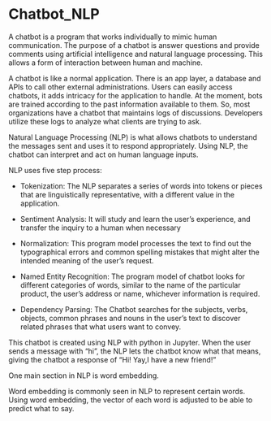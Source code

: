 # Chatbot_NLP


A chatbot is a program that works individually to mimic human communication. The purpose of a chatbot is answer questions and provide comments using artificial intelligence and natural language processing. This allows a form of interaction between human and machine. 

A chatbot is like a normal application. There is an app layer, a database and APIs to call other external administrations. Users can easily access chatbots, it adds intricacy for the application to handle. At the moment, bots are trained according to the past information available to them. 
So, most organizations have a chatbot that maintains logs of discussions. Developers utilize these logs to analyze what clients are trying to ask. 

Natural Language Processing (NLP) is what allows chatbots to understand the messages sent and uses it to respond appropriately. Using NLP,  the chatbot can interpret and act on human language inputs.  


NLP uses five step process:

- Tokenization: The NLP separates a series of words into tokens or pieces that are linguistically representative, with a different value in the application.

- Sentiment Analysis: It will study and learn the user’s experience, and transfer the inquiry to a human when necessary

- Normalization: This program model processes the text to find out the typographical errors and common spelling mistakes that might alter the intended meaning of the user’s request.

- Named Entity Recognition: The program model of chatbot looks for different categories of words, similar to the name of the particular product, the user’s address or name, whichever information is required.

- Dependency Parsing: The Chatbot searches for the subjects, verbs, objects, common phrases and nouns in the user’s text to discover related phrases that what users want to convey.


This chatbot is created using NLP with python in Jupyter. When the user sends a message with “hi”, the NLP lets the chatbot know what that means, giving the chatbot a response of “Hi! Yay,I have a new friend!”




One main section in NLP is word embedding.

Word embedding is commonly seen in NLP to represent certain words. 
Using word embedding, the vector of each word is adjusted to be able to predict what to say.


